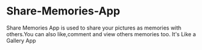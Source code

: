 # Share-Memories-App
Share Memories App is used to share your pictures as memories with others.You can also like,comment and view others memories too.
It's Like a Gallery App
